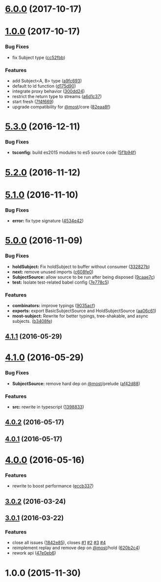 <a name="6.0.0"></a>
# [6.0.0](https://github.com/mostjs-community/subject/compare/v1.0.0...v6.0.0) (2017-10-17)



<a name="1.0.0"></a>
# [1.0.0](https://github.com/mostjs-community/subject/compare/v5.3.0...v1.0.0) (2017-10-17)


### Bug Fixes

* fix Subject type ([cc52fbb](https://github.com/mostjs-community/subject/commit/cc52fbb))


### Features

* add Subject<A, B> type ([a9fc693](https://github.com/mostjs-community/subject/commit/a9fc693))
* default to id function ([d175d90](https://github.com/mostjs-community/subject/commit/d175d90))
* integrate proxy behavior ([300dd24](https://github.com/mostjs-community/subject/commit/300dd24))
* restrict the return type to streams ([a6d1c37](https://github.com/mostjs-community/subject/commit/a6d1c37))
* start fresh ([7f4f669](https://github.com/mostjs-community/subject/commit/7f4f669))
* upgrade compatibility for [@most](https://github.com/most)/core ([82eaa8f](https://github.com/mostjs-community/subject/commit/82eaa8f))



<a name="5.3.0"></a>
# [5.3.0](https://github.com/mostjs-community/subject/compare/v5.2.0...v5.3.0) (2016-12-11)


### Bug Fixes

* **tsconfig:** build es2015 modules to es5 source code ([5f1b94f](https://github.com/mostjs-community/subject/commit/5f1b94f))



<a name="5.2.0"></a>
# [5.2.0](https://github.com/mostjs-community/subject/compare/v5.1.0...v5.2.0) (2016-11-12)



<a name="5.1.0"></a>
# [5.1.0](https://github.com/mostjs-community/subject/compare/v5.0.0...v5.1.0) (2016-11-10)


### Bug Fixes

* **error:** fix type signature ([4534e42](https://github.com/mostjs-community/subject/commit/4534e42))



<a name="5.0.0"></a>
# [5.0.0](https://github.com/mostjs-community/subject/compare/v4.1.1...v5.0.0) (2016-11-09)


### Bug Fixes

* **holdSubject:** Fix holdSubject to buffer without consumer ([332827b](https://github.com/mostjs-community/subject/commit/332827b))
* **next:** remove unused imports ([c608fe0](https://github.com/mostjs-community/subject/commit/c608fe0))
* **SubjectSource:** allow source to be run after being disposed ([9caae7c](https://github.com/mostjs-community/subject/commit/9caae7c))
* **test:** Isolate test-related babel config ([7e778c5](https://github.com/mostjs-community/subject/commit/7e778c5))


### Features

* **combinators:** improve typings ([9035acf](https://github.com/mostjs-community/subject/commit/9035acf))
* **exports:** export BasicSubjectSource and HoldSubjectSource ([aa06c61](https://github.com/mostjs-community/subject/commit/aa06c61))
* **most-subject:** Rewrite for better typings, tree-shakable, and async subjects. ([b3408fe](https://github.com/mostjs-community/subject/commit/b3408fe))



<a name="4.1.1"></a>
## [4.1.1](https://github.com/mostjs-community/subject/compare/v4.1.0...v4.1.1) (2016-05-29)



<a name="4.1.0"></a>
# [4.1.0](https://github.com/mostjs-community/subject/compare/v4.0.2...v4.1.0) (2016-05-29)


### Bug Fixes

* **SubjectSource:** remove hard dep on [@most](https://github.com/most)/prelude ([af42d88](https://github.com/mostjs-community/subject/commit/af42d88))


### Features

* **src:** rewrite in typescript ([1398833](https://github.com/mostjs-community/subject/commit/1398833))



<a name="4.0.2"></a>
## [4.0.2](https://github.com/mostjs-community/subject/compare/v4.0.1...v4.0.2) (2016-05-17)



<a name="4.0.1"></a>
## [4.0.1](https://github.com/mostjs-community/subject/compare/v4.0.0...v4.0.1) (2016-05-17)



<a name="4.0.0"></a>
# [4.0.0](https://github.com/mostjs-community/subject/compare/v3.0.2...v4.0.0) (2016-05-16)


### Features

* rewrite to boost performance ([eccb337](https://github.com/mostjs-community/subject/commit/eccb337))



<a name="3.0.2"></a>
## [3.0.2](https://github.com/mostjs-community/subject/compare/v3.0.1...v3.0.2) (2016-03-24)



<a name="3.0.1"></a>
## [3.0.1](https://github.com/mostjs-community/subject/compare/1.0.0...v3.0.1) (2016-03-22)


### Features

* close all issues ([1842e85](https://github.com/mostjs-community/subject/commit/1842e85)), closes [#1](https://github.com/mostjs-community/subject/issues/1) [#2](https://github.com/mostjs-community/subject/issues/2) [#3](https://github.com/mostjs-community/subject/issues/3) [#4](https://github.com/mostjs-community/subject/issues/4)
* reimplement replay and remove dep on [@most](https://github.com/most)/hold ([620b2c4](https://github.com/mostjs-community/subject/commit/620b2c4))
* rework api ([47e0eb6](https://github.com/mostjs-community/subject/commit/47e0eb6))



<a name="1.0.0"></a>
# 1.0.0 (2015-11-30)



